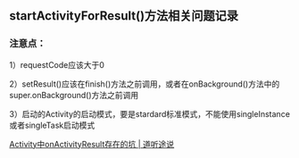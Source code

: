 ## startActivityForResult()方法相关问题记录

### 注意点：

1）requestCode应该大于0

2）setResult()应该在finish()方法之前调用，或者在onBackground()方法中的super.onBackground()方法之前调用

3）启动的Activity的启动模式，要是stardard标准模式，不能使用singleInstance或者singleTask启动模式

[Activity中onActivityResult存在的坑 \| 道听途说](http://dalufan.com/2016/01/03/android-activity-onActivityResult/)